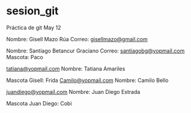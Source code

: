 # sesion_git
Práctica de git May 12

Nombre: Gisell Mazo Rúa
Correo: gisellmazo@gmail.com

Nombre: Santiago Betancur Graciano
Correo: santiagobg@yopmail.com
Mascota: Paco

tatiana@yopmail.com Nombre: Tatiana Amariles

Mascota Gisell: Frida
Camilo@yopmail.com Nombre: Camilo Bello

juandiego@yopmail.com Nombre: Juan Diego Estrada

Mascota Juan Diego: Cobi
